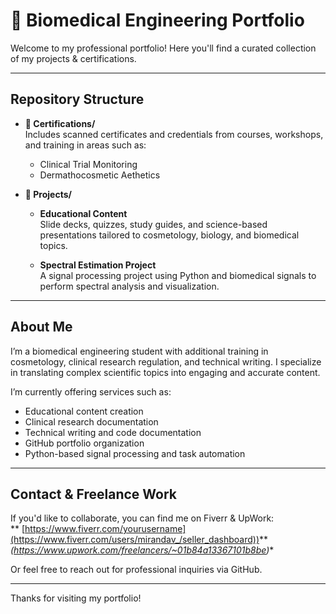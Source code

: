# 💼 Biomedical Engineering Portfolio

Welcome to my professional portfolio! Here you'll find a curated collection of my projects & certifications. 

---

## Repository Structure

- **📂 Certifications/**  
  Includes scanned certificates and credentials from courses, workshops, and training in areas such as:
  - Clinical Trial Monitoring
  - Dermathocosmetic Aethetics 

- **📂 Projects/**  
  
  - **Educational Content**  
    Slide decks, quizzes, study guides, and science-based presentations tailored to cosmetology, biology, and biomedical topics.

  - **Spectral Estimation Project**  
    A signal processing project using Python and biomedical signals to perform spectral analysis and visualization.

---

## About Me

I’m a biomedical engineering student with additional training in cosmetology, clinical research regulation, and technical writing. I specialize in translating complex scientific topics into engaging and accurate content.

I’m currently offering services such as:
- Educational content creation
- Clinical research documentation
- Technical writing and code documentation
- GitHub portfolio organization
- Python-based signal processing and task automation

---

## Contact & Freelance Work

If you'd like to collaborate, you can find me on Fiverr & UpWork:  
** [https://www.fiverr.com/yourusername](https://www.fiverr.com/users/mirandav_/seller_dashboard))**
*(https://www.upwork.com/freelancers/~01b84a13367101b8be)**

Or feel free to reach out for professional inquiries via GitHub.

---

Thanks for visiting my portfolio!
